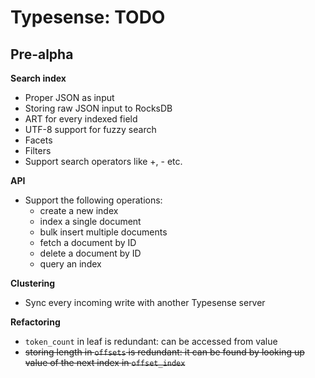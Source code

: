 # Typesense: TODO

## Pre-alpha

**Search index**

- Proper JSON as input
- Storing raw JSON input to RocksDB
- ART for every indexed field
- UTF-8 support for fuzzy search
- Facets
- Filters
- Support search operators like +, - etc.

**API**

- Support the following operations:
    - create a new index
    - index a single document
    - bulk insert multiple documents
    - fetch a document by ID
    - delete a document by ID
    - query an index       

**Clustering**

- Sync every incoming write with another Typesense server

**Refactoring**

- `token_count` in leaf is redundant: can be accessed from value
- ~~storing length in `offsets` is redundant: it can be found by looking up value of the next index in `offset_index`~~
